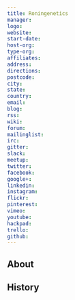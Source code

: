 ```yaml
---
title: Roningenetics
manager: 
logo: 
website: 
start-date: 
host-org: 
type-org: 
affiliates: 
address: 
directions: 
postcode: 
city: 
state: 
country: 
email: 
blog: 
rss: 
wiki: 
forum: 
mailinglist: 
irc: 
gitter: 
slack: 
meetup: 
twitter: 
facebook: 
google+: 
linkedin: 
instagram: 
flickr: 
pinterest: 
vimeo: 
youtube: 
hackpad: 
trello: 
github: 
---
```


## About

## History
